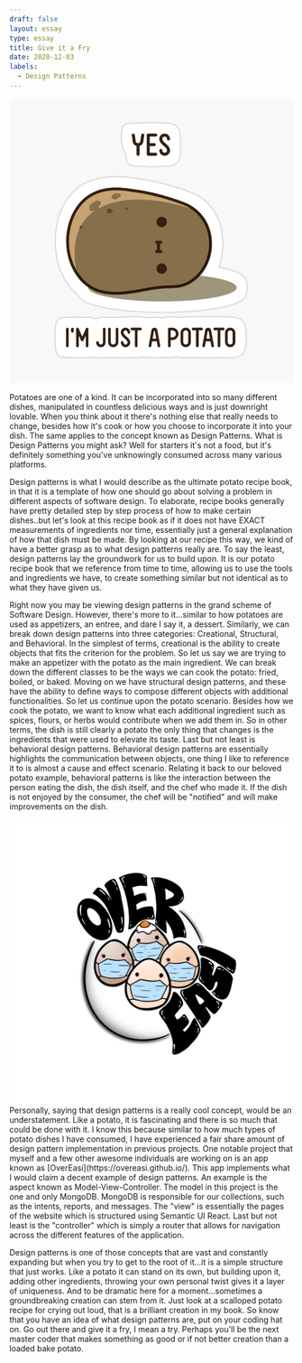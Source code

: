 ```yaml
---
draft: false
layout: essay
type: essay
title: Give it a Fry
date: 2020-12-03
labels:
  - Design Patterns
---
```


<img class="ui small left circular floated image" src="../images/potato.png">

Potatoes are one of a kind. It can be incorporated into so many different dishes, manipulated in countless delicious ways and is just downright lovable. When you think about it there's nothing else that really needs to change, besides how it's cook or how you choose to incorporate it into your dish. The same applies to the concept known as Design Patterns. What is Design Patterns you might ask? Well for starters it's not a food, but it's definitely something you've unknowingly consumed across many various platforms.

Design patterns is what I would describe as the ultimate potato recipe book, in that it is a template of how one should go about solving a problem in different aspects of software design. To elaborate, recipe books generally have pretty detailed step by step process of how to make certain dishes..but let's look at this recipe book as if it does not have EXACT measurements of ingredients nor time, essentially just a general explanation of how that dish must be made. By looking at our recipe this way, we kind of have a better grasp as to what design patterns really are. To say the least, design patterns lay the groundwork for us to build upon. It is our potato recipe book that we reference from time to time, allowing us to use the tools and ingredients we have, to create something similar but not identical as to what they have given us.

Right now you may be viewing design patterns in the grand scheme of Software Design. However, there's more to it...similar to how potatoes are used as appetizers, an entree, and dare I say it, a dessert. Similarly, we can break down design patterns into three categories: Creational, Structural, and Behavioral. In the simplest of terms, creational is the ability to create objects that fits the criterion for the problem. So let us say we are trying to make an appetizer with the potato as the main ingredient. We can break down the different classes to be the ways we can cook the potato: fried, boiled, or baked. Moving on we have structural design patterns, and these have the ability to define ways to compose different objects with additional functionalities. So let us continue upon the potato scenario. Besides how we cook the potato, we want to know what each additional ingredient such as spices, flours, or herbs would contribute when we add them in. So in other terms, the dish is still clearly a potato the only thing that changes is the ingredients that were used to elevate its taste. Last but not least is behavioral design patterns. Behavioral design patterns are essentially highlights the communication between objects, one thing I like to reference it to is almost a cause and effect scenario. Relating it back to our beloved potato example, behavioral patterns is like the interaction between the person eating the dish, the dish itself, and the chef who made it. If the dish is not enjoyed by the consumer, the chef will be "notified" and will make improvements on the dish.

<img class="ui small right circular floated image" src="../images/overeasi.png">
Personally, saying that design patterns is a really cool concept, would be an understatement. Like a potato, it is fascinating and there is so much that could be done with it. I know this because similar to how much types of potato dishes I have consumed, I have experienced a fair share amount of design pattern implementation in previous projects. One notable project that myself and a few other awesome individuals are working on is an app known as [OverEasi](https://overeasi.github.io/). This app implements what I would claim a decent example of design patterns. An example is the aspect known as Model-View-Controller. The model in this project is the one and only MongoDB. MongoDB is responsible for our collections, such as the intents, reports, and messages. The "view" is essentially the pages of the website which is structured using Semantic UI React. Last but not least is the "controller" which is simply a router that allows for navigation across the different features of the application.

Design patterns is one of those concepts that are vast and constantly expanding but when you try to get to the root of it...it is a simple structure that just works. Like a potato it can stand on its own, but building upon it, adding other ingredients, throwing your own personal twist gives it a layer of uniqueness. And to be dramatic here for a moment...sometimes a groundbreaking creation can stem from it. Just look at a scalloped potato recipe for crying out loud, that is a brilliant creation in my book. So know that you have an idea of what design patterns are, put on your coding hat on. Go out there and give it a fry, I mean a try. Perhaps you'll be the next master coder that makes something as good or if not better creation than a loaded bake potato.

